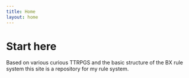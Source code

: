 ```yaml
---
title: Home
layout: home
---
```

# Start here
Based on various curious TTRPGS and the basic structure of the BX rule system this site is a repository for my rule system.
